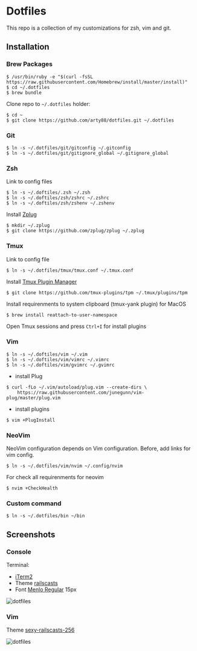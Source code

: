 # Dotfiles

This repo is a collection of my customizations for zsh, vim and git.

## Installation

### Brew Packages

```console
$ /usr/bin/ruby -e "$(curl -fsSL https://raw.githubusercontent.com/Homebrew/install/master/install)"
$ cd ~/.dotfiles
$ brew bundle
```

Clone repo to `~/.dotfiles` holder:

```console
$ cd ~
$ git clone https://github.com/arty88/dotfiles.git ~/.dotfiles
```

### Git

```console
$ ln -s ~/.dotfiles/git/gitconfig ~/.gitconfig
$ ln -s ~/.dotfiles/git/gitignore_global ~/.gitignore_global
```

### Zsh

Link to config files

```console
$ ln -s ~/.doftiles/.zsh ~/.zsh
$ ln -s ~/.doftiles/zsh/zshrc ~/.zshrc
$ ln -s ~/.doftiles/zsh/zshenv ~/.zshenv
```

Install [Zplug](https://github.com/zplug/zplug)

```console
$ mkdir ~/.zplug
$ git clone https://github.com/zplug/zplug ~/.zplug
```

### Tmux

Link to config file

```console
$ ln -s ~/.dotfiles/tmux/tmux.conf ~/.tmux.conf
```

Install [Tmux Plugin Manager](https://github.com/tmux-plugins/tpm)

```console
$ git clone https://github.com/tmux-plugins/tpm ~/.tmux/plugins/tpm
```

Install requirenments to system clipboard (tmux-yank plugin) for MacOS

```console
$ brew install reattach-to-user-namespace
```

Open Tmux sessions and press `Ctrl+I` for install plugins


### Vim

```console
$ ln -s ~/.doftiles/vim ~/.vim
$ ln -s ~/.doftiles/vim/vimrc ~/.vimrc
$ ln -s ~/.doftiles/vim/gvimrc ~/.gvimrc
```
* install Plug

```console
$ curl -fLo ~/.vim/autoload/plug.vim --create-dirs \
    https://raw.githubusercontent.com/junegunn/vim-plug/master/plug.vim
```

* install plugins

```console
$ vim +PlugInstall
```


### NeoVim

NeoVim configuration depends on Vim configuration. Before, add links for vim config.

```console
$ ln -s ~/.dotfiles/vim/nvim ~/.config/nvim
```

For check all requirenments for neovim

```console
$ nvim +CheckHealth
```

### Custom command

```console
$ ln -s ~/.dotfiles/bin ~/bin
```

## Screenshots

### Console

Terminal:
* [iTerm2](https://www.iterm2.com/)
* Theme [railscasts](https://github.com/arty88/.dotfiles/blob/master/os/iterm2/railscasts.itermcolors)
* Font [Menlo Regular](https://github.com/arty88/.dotfiles/blob/master/os/fonts/Menlo-Regular.ttf) 15px

![dotfiles](https://github.com/arty88/.dotfiles/blob/master/docs/screenshots/console.png)

### Vim

Theme [sexy-railscasts-256](https://github.com/arty88/sexy-railscasts-256-theme)

![dotfiles](https://github.com/arty88/.dotfiles/blob/master/docs/screenshots/vim.png)
